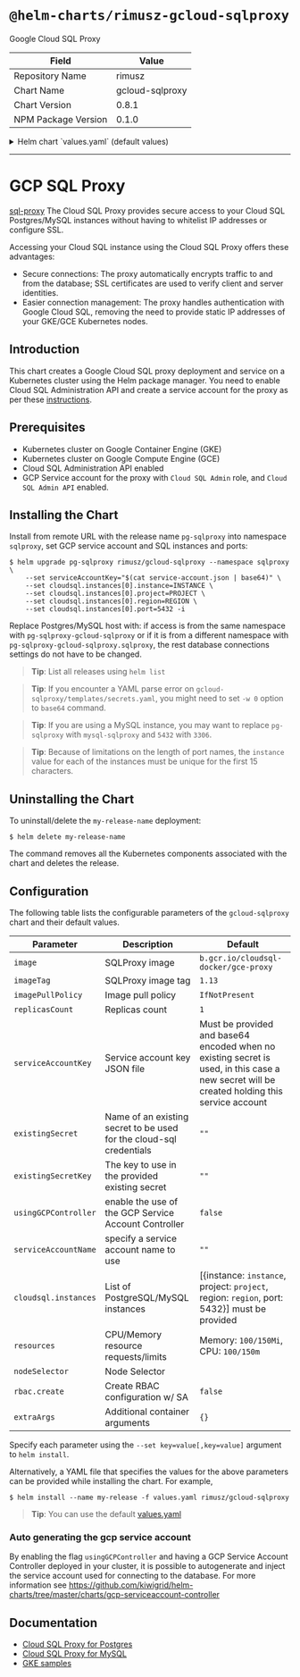 # `@helm-charts/rimusz-gcloud-sqlproxy`

Google Cloud SQL Proxy

| Field               | Value           |
| ------------------- | --------------- |
| Repository Name     | rimusz          |
| Chart Name          | gcloud-sqlproxy |
| Chart Version       | 0.8.1           |
| NPM Package Version | 0.1.0           |

<details>

<summary>Helm chart `values.yaml` (default values)</summary>

```yaml
## Google Cloud SQL Proxy image
## ref: https://cloud.google.com/sql/docs/mysql/sql-proxy
## ref: https://cloud.google.com/sql/docs/postgres/sql-proxy
image: b.gcr.io/cloudsql-docker/gce-proxy
imageTag: '1.13'

## Specify a imagePullPolicy
## 'Always' if imageTag is 'latest', else set to 'IfNotPresent'
## ref: http://kubernetes.io/docs/user-guide/images/#pre-pulling-images
##
imagePullPolicy: IfNotPresent

## Replicas Set count
replicasCount: 1

## Set the GCP service account key JSON file.
## Service account has access be set to Cloud SQL instances
## the key must be encoded with base64
## e.g. `cat service-account.json | base64`
## only used if no existing secret is specified
##
serviceAccountKey: ''

## Specify an existing secret holding the cloud-sql service account credentials
existingSecret: ''
## The key in the existing secret that stores the credenials
existingSecretKey: ''

## serviceAccountName to specify the service account name that will be generated
serviceAccountName: ''

## usingGCPController to control if the service account should be generated and injected
usingGCPController: false

## SQL connection settings
##
cloudsql:
  ## PostgreSQL/MySQL instances:
  ## update with your GCP project, the region of your Cloud SQL instance
  ## and the name of your Cloud SQL instance
  ## PostgreSQL port 5432 or MySQL port 3306, or other port you set for your SQL instance.
  ## Use different ports for different instances.
  instances:
    # GCP instance name.
    - instance: 'instance'
      # Optional abbreviation used to override the truncated instance name if the
      # 15 character instance name prefix is not unique for use as a port
      # identifier.
      instanceShortName: ''
      # GCP project where the instance exists.
      project: 'project'
      # GCP region where the instance exists.
      region: 'region'
      # Port number for the proxy to expose for this instance.
      port: 5432

rbac:
  create: false

## Configure resource requests and limits
## ref: http://kubernetes.io/docs/user-guide/compute-resources/
## Resources are commente out as sometimes Memory/CPU limit causes spikes in query times
## https://github.com/GoogleCloudPlatform/cloudsql-proxy/issues/168#issuecomment-394099416
resources: {}
#  requests:
#    cpu: 100m
#    memory: 100Mi
#  limits:
#    memory: 256Mi
#    cpu: 256m

## Node selector
nodeSelector: {}

## Tolerations
tolerations: []

## Affinity
affinity: {}

podDisruptionBudget: |
  maxUnavailable: 1

## Additional container arguments
extraArgs: {}
```

</details>

---

# GCP SQL Proxy

[sql-proxy](https://cloud.google.com/sql/docs/postgres/sql-proxy) The Cloud SQL Proxy provides secure access to your Cloud SQL Postgres/MySQL instances without having to whitelist IP addresses or configure SSL.

Accessing your Cloud SQL instance using the Cloud SQL Proxy offers these advantages:

- Secure connections: The proxy automatically encrypts traffic to and from the database; SSL certificates are used to verify client and server identities.
- Easier connection management: The proxy handles authentication with Google Cloud SQL, removing the need to provide static IP addresses of your GKE/GCE Kubernetes nodes.

## Introduction

This chart creates a Google Cloud SQL proxy deployment and service on a Kubernetes cluster using the Helm package manager.
You need to enable Cloud SQL Administration API and create a service account for the proxy as per these [instructions](https://cloud.google.com/sql/docs/postgres/connect-container-engine).

## Prerequisites

- Kubernetes cluster on Google Container Engine (GKE)
- Kubernetes cluster on Google Compute Engine (GCE)
- Cloud SQL Administration API enabled
- GCP Service account for the proxy with `Cloud SQL Admin` role, and `Cloud SQL Admin API` enabled.

## Installing the Chart

Install from remote URL with the release name `pg-sqlproxy` into namespace `sqlproxy`, set GCP service account and SQL instances and ports:

```console
$ helm upgrade pg-sqlproxy rimusz/gcloud-sqlproxy --namespace sqlproxy \
    --set serviceAccountKey="$(cat service-account.json | base64)" \
    --set cloudsql.instances[0].instance=INSTANCE \
    --set cloudsql.instances[0].project=PROJECT \
    --set cloudsql.instances[0].region=REGION \
    --set cloudsql.instances[0].port=5432 -i
```

Replace Postgres/MySQL host with: if access is from the same namespace with `pg-sqlproxy-gcloud-sqlproxy` or if it is from a different namespace with `pg-sqlproxy-gcloud-sqlproxy.sqlproxy`, the rest database connections settings do not have to be changed.

> **Tip**: List all releases using `helm list`

> **Tip**: If you encounter a YAML parse error on `gcloud-sqlproxy/templates/secrets.yaml`, you might need to set `-w 0` option to `base64` command.

> **Tip**: If you are using a MySQL instance, you may want to replace `pg-sqlproxy` with `mysql-sqlproxy` and `5432` with `3306`.

> **Tip**: Because of limitations on the length of port names, the `instance` value for each of the instances must be unique for the first 15 characters.

## Uninstalling the Chart

To uninstall/delete the `my-release-name` deployment:

```console
$ helm delete my-release-name
```

The command removes all the Kubernetes components associated with the chart and deletes the release.

## Configuration

The following table lists the configurable parameters of the `gcloud-sqlproxy` chart and their default values.

| Parameter            | Description                                                         | Default                                                                                                                                     |
| -------------------- | ------------------------------------------------------------------- | ------------------------------------------------------------------------------------------------------------------------------------------- |
| `image`              | SQLProxy image                                                      | `b.gcr.io/cloudsql-docker/gce-proxy`                                                                                                        |
| `imageTag`           | SQLProxy image tag                                                  | `1.13`                                                                                                                                      |
| `imagePullPolicy`    | Image pull policy                                                   | `IfNotPresent`                                                                                                                              |
| `replicasCount`      | Replicas count                                                      | `1`                                                                                                                                         |
| `serviceAccountKey`  | Service account key JSON file                                       | Must be provided and base64 encoded when no existing secret is used, in this case a new secret will be created holding this service account |
| `existingSecret`     | Name of an existing secret to be used for the cloud-sql credentials | `""`                                                                                                                                        |
| `existingSecretKey`  | The key to use in the provided existing secret                      | `""`                                                                                                                                        |
| `usingGCPController` | enable the use of the GCP Service Account Controller                | `false`                                                                                                                                     |
| `serviceAccountName` | specify a service account name to use                               | `""`                                                                                                                                        |
| `cloudsql.instances` | List of PostgreSQL/MySQL instances                                  | [{instance: `instance`, project: `project`, region: `region`, port: 5432}] must be provided                                                 |
| `resources`          | CPU/Memory resource requests/limits                                 | Memory: `100/150Mi`, CPU: `100/150m`                                                                                                        |
| `nodeSelector`       | Node Selector                                                       |                                                                                                                                             |
| `rbac.create`        | Create RBAC configuration w/ SA                                     | `false`                                                                                                                                     |
| `extraArgs`          | Additional container arguments                                      | `{}`                                                                                                                                        |

Specify each parameter using the `--set key=value[,key=value]` argument to `helm install`.

Alternatively, a YAML file that specifies the values for the above parameters can be provided while installing the chart. For example,

```console
$ helm install --name my-release -f values.yaml rimusz/gcloud-sqlproxy
```

> **Tip**: You can use the default [values.yaml](values.yaml)

### Auto generating the gcp service account

By enabling the flag `usingGCPController` and having a GCP Service Account Controller deployed in your cluster, it is possible to autogenerate and inject the service account used for connecting to the database. For more information see https://github.com/kiwigrid/helm-charts/tree/master/charts/gcp-serviceaccount-controller

## Documentation

- [Cloud SQL Proxy for Postgres](https://cloud.google.com/sql/docs/postgres/sql-proxy)
- [Cloud SQL Proxy for MySQL](https://cloud.google.com/sql/docs/mysql/sql-proxy)
- [GKE samples](https://github.com/GoogleCloudPlatform/container-engine-samples/tree/master/cloudsql)
